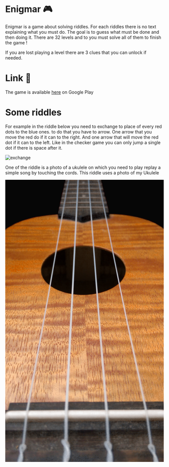 # Enigmar 🎮

Enigmar is a game about solving riddles. For each riddles there is no text explaining what you must do. The goal is to guess what must be done and then doing it. There are 32 levels and to you must solve all of them to finish the game !

If you are lost playing a level there are 3 clues that you can unlock if needed.

# Link 🔗

The game is available [here](https://play.google.com/store/apps/details?id=com.Luka.Panda&hl=fr&gl=US&pli=1) on Google Play

# Some riddles

For example in the riddle below you need to exchange to place of every red dots to the blue ones. to do that you have to arrow. One arrow that you move the red do if it can to the right. And one arrow that will move the red dot if it can to the left. Like in the checker game you can only jump a single dot if there is space after it.

![exchange](https://play-lh.googleusercontent.com/_JpWDzzcM6VeY9DWUC_iepkdD8X8SUxD8Kk6FSM52Xlj93OksrBHnQ8ehj040uKKhuXx=w2560-h1440-rw)



One of the riddle is a photo of a ukulele on which you need to play replay a simple song by touching the cords. This riddle uses a photo of my Ukulele

![Ukulele](Assets/Images/Uke.jpg)